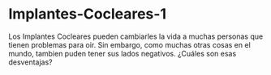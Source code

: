 # Implantes-Cocleares-1
Los Implantes Cocleares pueden cambiarles la vida a muchas personas que tienen problemas para oir. Sin embargo, como muchas otras cosas en el mundo, tambien puden tener sus lados negativos. ¿Cuáles son esas desventajas?
